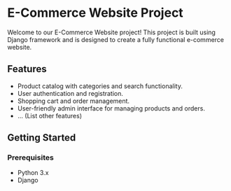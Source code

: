 # E-Commerce Website Project

Welcome to our E-Commerce Website project! This project is built using Django framework and is designed to create a fully functional e-commerce website.

## Features

- Product catalog with categories and search functionality.
- User authentication and registration.
- Shopping cart and order management.
- User-friendly admin interface for managing products and orders.
- ... (List other features)

## Getting Started

### Prerequisites

- Python 3.x
- Django
